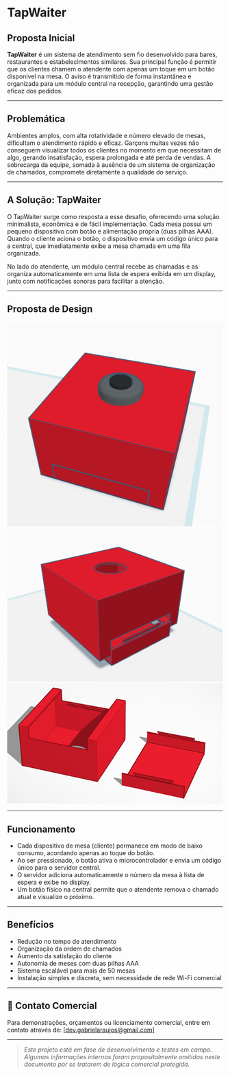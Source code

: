 # TapWaiter

## Proposta Inicial

**TapWaiter** é um sistema de atendimento sem fio desenvolvido para bares, restaurantes e estabelecimentos similares. Sua principal função é permitir que os clientes chamem o atendente com apenas um toque em um botão disponível na mesa. O aviso é transmitido de forma instantânea e organizada para um módulo central na recepção, garantindo uma gestão eficaz dos pedidos.

---

## Problemática

Ambientes amplos, com alta rotatividade e número elevado de mesas, dificultam o atendimento rápido e eficaz. Garçons muitas vezes não conseguem visualizar todos os clientes no momento em que necessitam de algo, gerando insatisfação, espera prolongada e até perda de vendas. A sobrecarga da equipe, somada à ausência de um sistema de organização de chamados, compromete diretamente a qualidade do serviço.

---

## A Solução: TapWaiter

O TapWaiter surge como resposta a esse desafio, oferecendo uma solução minimalista, econômica e de fácil implementação. Cada mesa possui um pequeno dispositivo com botão e alimentação própria (duas pilhas AAA). Quando o cliente aciona o botão, o dispositivo envia um código único para a central, que imediatamente exibe a mesa chamada em uma fila organizada.

No lado do atendente, um módulo central recebe as chamadas e as organiza automaticamente em uma lista de espera exibida em um display, junto com notificações sonoras para facilitar a atenção.

---

## Proposta de Design
  <img src="../media/TapWaiter_conceptual_scheme.png" width="600px">
  <img src="../media/TapWaiter_Case_upper_view.png" width="600px">
  <img src="../media/TapWaiter_Case_bottom_view.png" width="600px">



---

## Funcionamento

- Cada dispositivo de mesa (cliente) permanece em modo de baixo consumo, acordando apenas ao toque do botão.
- Ao ser pressionado, o botão ativa o microcontrolador e envia um código único para o servidor central.
- O servidor adiciona automaticamente o número da mesa à lista de espera e exibe no display.
- Um botão físico na central permite que o atendente remova o chamado atual e visualize o próximo.

---

## Benefícios

- Redução no tempo de atendimento
- Organização da ordem de chamados
- Aumento da satisfação do cliente
- Autonomia de meses com duas pilhas AAA
- Sistema escalável para mais de 50 mesas 
- Instalação simples e discreta, sem necessidade de rede Wi-Fi comercial

---

## 📩 Contato Comercial

Para demonstrações, orçamentos ou licenciamento comercial, entre em contato através de: [dev.gabrielaraujos@gmail.com]

---

> *Este projeto está em fase de desenvolvimento e testes em campo. Algumas informações internas foram propositalmente omitidas neste documento por se tratarem de lógica comercial protegida.*
